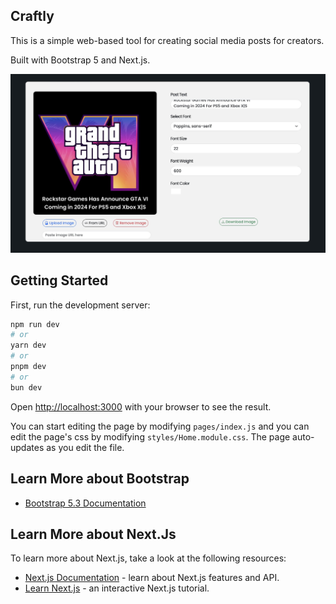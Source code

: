 ## Craftly

This is a simple web-based tool for creating social media posts for creators.

Built with Bootstrap 5 and Next.js.

![Craftly](./public/Image.jpeg)

## Getting Started

First, run the development server:

```bash
npm run dev
# or
yarn dev
# or
pnpm dev
# or
bun dev
```

Open [http://localhost:3000](http://localhost:3000) with your browser to see the result.

You can start editing the page by modifying `pages/index.js` and you can edit the page's css by modifying `styles/Home.module.css`. The page auto-updates as you edit the file.

## Learn More about Bootstrap

- [Bootstrap 5.3 Documentation](https://getbootstrap.com/docs/5.3/getting-started/introduction/)

## Learn More about Next.Js

To learn more about Next.js, take a look at the following resources:

- [Next.js Documentation](https://nextjs.org/docs) - learn about Next.js features and API.
- [Learn Next.js](https://nextjs.org/learn) - an interactive Next.js tutorial.
